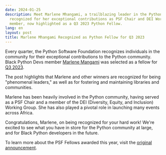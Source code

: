```yaml
---
date: 2024-01-25
description: Meet Marlene Mhangami, a trailblazing leader in the Python community
  recognized for her exceptional contributions as PSF Chair and DEI Working Group
  member, now highlighted as a Q3 2023 Python Fellow.
lang: en
layout: post
title: Marlene Mhangami Recognized as Python Fellow for Q3 2023
---
```


Every quarter, the Python Software Foundation recognizes individuals in the community for their exceptional contributions to the Python community. Black Python Devs member [Marlene Mangami](http://marlenemhangami.com/) was selected as a fellow for [Q3 2023](https://pyfound.blogspot.com/2024/01/announcing-python-software-foundation.html).

The post highlights that Marlene and other winners are recognized for being "phenomenal leaders," as well as for fostering and maintaining libraries and communities.

Marlene has been heavily involved in the Python community, having served as a PSF Chair and a member of the DEI (Diversity, Equity, and Inclusion) Working Group. She has also played a pivotal role in launching many events across Africa.

Congratulations, Marlene, on being recognized for your hard work! We're excited to see what you have in store for the Python community at large, and for Black Python developers in the future.

To learn more about the PSF Fellows awarded this year, visit the [original announcement](https://pyfound.blogspot.com/2024/01/announcing-python-software-foundation.html).
